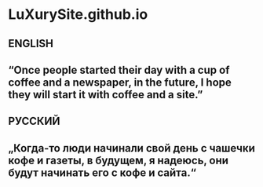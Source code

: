 # LuXurySite.github.io
ENGLISH
-
“Once people started their day with a cup of coffee and a newspaper, in the future, I hope they will start it with coffee and a site.”
-
РУССКИЙ
-
„Когда-то люди начинали свой день с чашечки кофе и газеты, в будущем, я надеюсь, они будут начинать его с кофе и сайта.“
-

